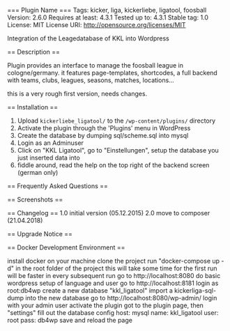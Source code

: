 === Plugin Name ===
Tags: kicker, liga, kickerliebe, ligatool, foosball
Version: 2.6.0
Requires at least: 4.3.1
Tested up to: 4.3.1
Stable tag: 1.0
License: MIT
License URI: http://opensource.org/licenses/MIT

Integration of the Leagedatabase of KKL into Wordpress

== Description ==

Plugin provides an interface to manage the foosball league in cologne/germany.
it features page-templates, shortcodes, a full backend with teams, clubs,
leagues, seasons, matches, locations...

this is a very rough first version, needs changes.

== Installation ==

1. Upload `kickerliebe_ligatool/` to the `/wp-content/plugins/` directory
2. Activate the plugin through the 'Plugins' menu in WordPress
4. Create the database by dumping sql/scheme.sql into mysql
3. Login as an Adminuser
4. Click on "KKL Ligatool", go to "Einstellungen", setup the database you just inserted data into
5. fiddle around, read the help on the top right of the backend screen (german only)

== Frequently Asked Questions ==

== Screenshots ==

== Changelog ==
1.0	initial version (05.12.2015)
2.0 move to composer (21.04.2018)

== Upgrade Notice ==

== Docker Development Environment ==

install docker on your machine
clone the project
run "docker-compose up -d" in the root folder of the project
    this will take some time for the first run
    will be faster in every subsequent run
go to http://localhost:8080
    do basic wordpress setup of language and user
go to http://localhost:8181
    login as root:db4wp
    create a new database "kkl_ligatool"
    import a kickerliga-sql-dump into the new database
go to http://localhost:8080/wp-admin/
    login with your admin user
    activate the plugin
    got to the plugin page, then "settings"
    fill out the database config
        host: mysql
        name: kkl_ligatool
        user: root
        pass: db4wp
    save and reload the page
